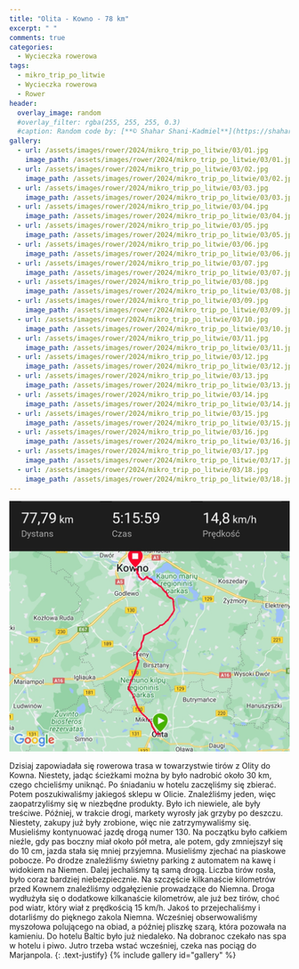 ```yaml
---
title: "Olita - Kowno - 78 km"
excerpt: " "
comments: true
categories:
  - Wycieczka rowerowa
tags:
  - mikro_trip_po_litwie
  - Wycieczka rowerowa
  - Rower
header:
  overlay_image: random
  #overlay_filter: rgba(255, 255, 255, 0.3)
  #caption: Random code by: [**© Shahar Shani-Kadmiel**](https://shaharkadmiel.github.io)"
gallery:
  - url: /assets/images/rower/2024/mikro_trip_po_litwie/03/01.jpg
    image_path: /assets/images/rower/2024/mikro_trip_po_litwie/03/01.jpg
  - url: /assets/images/rower/2024/mikro_trip_po_litwie/03/02.jpg
    image_path: /assets/images/rower/2024/mikro_trip_po_litwie/03/02.jpg
  - url: /assets/images/rower/2024/mikro_trip_po_litwie/03/03.jpg
    image_path: /assets/images/rower/2024/mikro_trip_po_litwie/03/03.jpg
  - url: /assets/images/rower/2024/mikro_trip_po_litwie/03/04.jpg
    image_path: /assets/images/rower/2024/mikro_trip_po_litwie/03/04.jpg
  - url: /assets/images/rower/2024/mikro_trip_po_litwie/03/05.jpg
    image_path: /assets/images/rower/2024/mikro_trip_po_litwie/03/05.jpg
  - url: /assets/images/rower/2024/mikro_trip_po_litwie/03/06.jpg
    image_path: /assets/images/rower/2024/mikro_trip_po_litwie/03/06.jpg
  - url: /assets/images/rower/2024/mikro_trip_po_litwie/03/07.jpg
    image_path: /assets/images/rower/2024/mikro_trip_po_litwie/03/07.jpg
  - url: /assets/images/rower/2024/mikro_trip_po_litwie/03/08.jpg
    image_path: /assets/images/rower/2024/mikro_trip_po_litwie/03/08.jpg
  - url: /assets/images/rower/2024/mikro_trip_po_litwie/03/09.jpg
    image_path: /assets/images/rower/2024/mikro_trip_po_litwie/03/09.jpg
  - url: /assets/images/rower/2024/mikro_trip_po_litwie/03/10.jpg
    image_path: /assets/images/rower/2024/mikro_trip_po_litwie/03/10.jpg
  - url: /assets/images/rower/2024/mikro_trip_po_litwie/03/11.jpg
    image_path: /assets/images/rower/2024/mikro_trip_po_litwie/03/11.jpg
  - url: /assets/images/rower/2024/mikro_trip_po_litwie/03/12.jpg
    image_path: /assets/images/rower/2024/mikro_trip_po_litwie/03/12.jpg
  - url: /assets/images/rower/2024/mikro_trip_po_litwie/03/13.jpg
    image_path: /assets/images/rower/2024/mikro_trip_po_litwie/03/13.jpg
  - url: /assets/images/rower/2024/mikro_trip_po_litwie/03/14.jpg
    image_path: /assets/images/rower/2024/mikro_trip_po_litwie/03/14.jpg
  - url: /assets/images/rower/2024/mikro_trip_po_litwie/03/15.jpg
    image_path: /assets/images/rower/2024/mikro_trip_po_litwie/03/15.jpg
  - url: /assets/images/rower/2024/mikro_trip_po_litwie/03/16.jpg
    image_path: /assets/images/rower/2024/mikro_trip_po_litwie/03/16.jpg
  - url: /assets/images/rower/2024/mikro_trip_po_litwie/03/17.jpg
    image_path: /assets/images/rower/2024/mikro_trip_po_litwie/03/17.jpg
  - url: /assets/images/rower/2024/mikro_trip_po_litwie/03/18.jpg
    image_path: /assets/images/rower/2024/mikro_trip_po_litwie/03/18.jpg
---
```

[![mapka](/assets/images/rower/2024/mikro_trip_po_litwie/03/mapka.png)](https://connect.garmin.com/modern/activity/15209285863)

Dzisiaj zapowiadała się rowerowa trasa w towarzystwie tirów z Olity do Kowna. Niestety, jadąc ścieżkami można by było nadrobić około 30 km, czego chcieliśmy uniknąć. Po śniadaniu w hotelu zaczęliśmy się zbierać. Potem poszukiwaliśmy jakiegoś sklepu w Olicie. Znaleźliśmy jeden, więc zaopatrzyliśmy się w niezbędne produkty. Było ich niewiele, ale były treściwe. Później, w trakcie drogi, markety wyrosły jak grzyby po deszczu. Niestety, zakupy już były zrobione, więc nie zatrzymywaliśmy się. Musieliśmy kontynuować jazdę drogą numer 130. Na początku było całkiem nieźle, gdy pas boczny miał około pół metra, ale potem, gdy zmniejszył się do 10 cm, jazda stała się mniej przyjemna. Musieliśmy zjechać na piaskowe pobocze. Po drodze znaleźliśmy świetny parking z automatem na kawę i widokiem na Niemen. Dalej jechaliśmy tą samą drogą. Liczba tirów rosła, było coraz bardziej niebezpiecznie. Na szczęście kilkanaście kilometrów przed Kownem znaleźliśmy odgałęzienie prowadzące do Niemna. Droga wydłużyła się o dodatkowe kilkanaście kilometrów, ale już bez tirów, choć pod wiatr, który wiał z prędkością 15 km/h. Jakoś to przejechaliśmy i dotarliśmy do pięknego zakola Niemna. Wcześniej obserwowaliśmy myszołowa polującego na obiad, a później pliszkę szarą, która pozowała na kamieniu. Do hotelu Baltic było już niedaleko. Na dobranoc czekało nas spa w hotelu i piwo. Jutro trzeba wstać wcześniej, czeka nas pociąg do Marjanpola.
{: .text-justify}
{% include gallery id="gallery" %}

